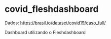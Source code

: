 # covid_fleshdashboard

Dados: https://brasil.io/dataset/covid19/caso_full/

Dashboard utilizando o Fleshdashboard
